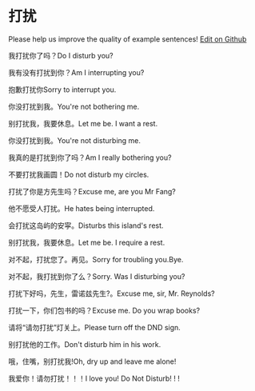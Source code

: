 # 打扰

Please help us improve the quality of example sentences! [Edit on Github](https://github.com/jiyushe/jiyu-example-sentence-source/blob/main/chinese/darao.md)

<p><span class="chinese">我打扰你了吗？</span><span class="english">Do I disturb you?</span></p>

<p><span class="chinese">我有没有打扰到你？</span><span class="english">Am I interrupting you?</span></p>

<p><span class="chinese">抱歉打扰你</span><span class="english">Sorry to interrupt you.</span></p>

<p><span class="chinese">你没打扰到我。</span><span class="english">You're not bothering me.</span></p>

<p><span class="chinese">别打扰我，我要休息。</span><span class="english">Let me be. I want a rest.</span></p>

<p><span class="chinese">你没打扰到我。</span><span class="english">You're not disturbing me.</span></p>

<p><span class="chinese">我真的是打扰到你了吗？</span><span class="english">Am I really bothering you?</span></p>

<p><span class="chinese">不要打扰我画圆！</span><span class="english">Do not disturb my circles.</span></p>

<p><span class="chinese">打扰了你是方先生吗？</span><span class="english">Excuse me, are you Mr Fang?</span></p>

<p><span class="chinese">他不愿受人打扰。</span><span class="english">He hates being interrupted.</span></p>

<p><span class="chinese">会打扰这岛屿的安寜。</span><span class="english">Disturbs this island's rest.</span></p>

<p><span class="chinese">别打扰我，我要休息。</span><span class="english">Let me be. I require a rest.</span></p>

<p><span class="chinese">对不起，打扰您了。再见。</span><span class="english">Sorry for troubling you.Bye.</span></p>

<p><span class="chinese">对不起，我打扰到你了么？</span><span class="english">Sorry. Was I disturbing you?</span></p>

<p><span class="chinese">打扰下好吗，先生，雷诺兹先生?。</span><span class="english">Excuse me, sir, Mr. Reynolds?</span></p>

<p><span class="chinese">打扰一下，你们包书的吗？</span><span class="english">Excuse me. Do you wrap books?</span></p>

<p><span class="chinese">请将“请勿打扰”灯关上。</span><span class="english">Please turn off the DND sign.</span></p>

<p><span class="chinese">别打扰他的工作。</span><span class="english">Don't disturb him in his work.</span></p>

<p><span class="chinese">哦，住嘴，别打扰我!</span><span class="english">Oh, dry up and leave me alone!</span></p>

<p><span class="chinese">我爱你！请勿打扰！！！</span><span class="english">I love you! Do Not Disturb! ! !</span></p>

